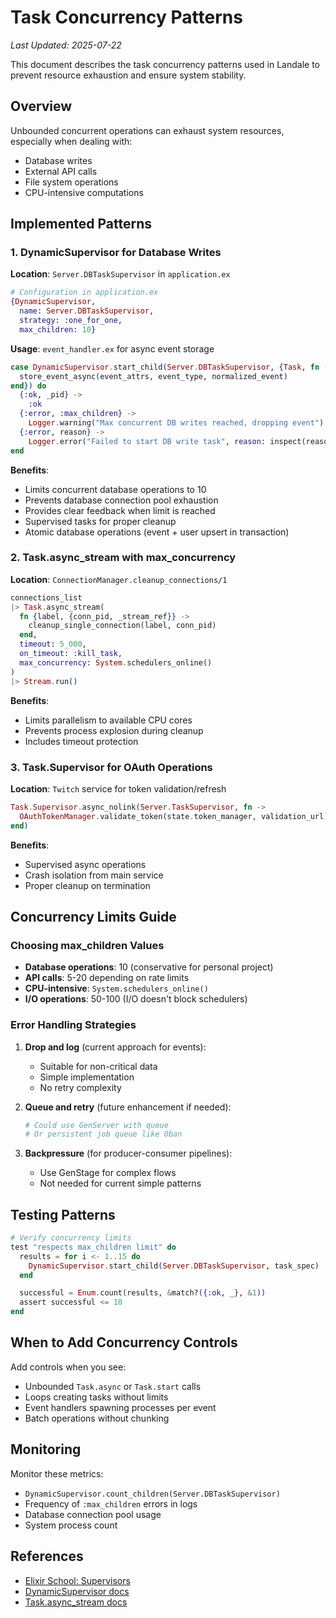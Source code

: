 # Task Concurrency Patterns

_Last Updated: 2025-07-22_

This document describes the task concurrency patterns used in Landale to prevent resource exhaustion and ensure system stability.

## Overview

Unbounded concurrent operations can exhaust system resources, especially when dealing with:

- Database writes
- External API calls
- File system operations
- CPU-intensive computations

## Implemented Patterns

### 1. DynamicSupervisor for Database Writes

**Location**: `Server.DBTaskSupervisor` in `application.ex`

```elixir
# Configuration in application.ex
{DynamicSupervisor,
  name: Server.DBTaskSupervisor,
  strategy: :one_for_one,
  max_children: 10}
```

**Usage**: `event_handler.ex` for async event storage

```elixir
case DynamicSupervisor.start_child(Server.DBTaskSupervisor, {Task, fn ->
  store_event_async(event_attrs, event_type, normalized_event)
end}) do
  {:ok, _pid} ->
    :ok
  {:error, :max_children} ->
    Logger.warning("Max concurrent DB writes reached, dropping event")
  {:error, reason} ->
    Logger.error("Failed to start DB write task", reason: inspect(reason))
end
```

**Benefits**:

- Limits concurrent database operations to 10
- Prevents database connection pool exhaustion
- Provides clear feedback when limit is reached
- Supervised tasks for proper cleanup
- Atomic database operations (event + user upsert in transaction)

### 2. Task.async_stream with max_concurrency

**Location**: `ConnectionManager.cleanup_connections/1`

```elixir
connections_list
|> Task.async_stream(
  fn {label, {conn_pid, _stream_ref}} ->
    cleanup_single_connection(label, conn_pid)
  end,
  timeout: 5_000,
  on_timeout: :kill_task,
  max_concurrency: System.schedulers_online()
)
|> Stream.run()
```

**Benefits**:

- Limits parallelism to available CPU cores
- Prevents process explosion during cleanup
- Includes timeout protection

### 3. Task.Supervisor for OAuth Operations

**Location**: `Twitch` service for token validation/refresh

```elixir
Task.Supervisor.async_nolink(Server.TaskSupervisor, fn ->
  OAuthTokenManager.validate_token(state.token_manager, validation_url)
end)
```

**Benefits**:

- Supervised async operations
- Crash isolation from main service
- Proper cleanup on termination

## Concurrency Limits Guide

### Choosing max_children Values

- **Database operations**: 10 (conservative for personal project)
- **API calls**: 5-20 depending on rate limits
- **CPU-intensive**: `System.schedulers_online()`
- **I/O operations**: 50-100 (I/O doesn't block schedulers)

### Error Handling Strategies

1. **Drop and log** (current approach for events):
   - Suitable for non-critical data
   - Simple implementation
   - No retry complexity

2. **Queue and retry** (future enhancement if needed):

   ```elixir
   # Could use GenServer with queue
   # Or persistent job queue like Oban
   ```

3. **Backpressure** (for producer-consumer pipelines):
   - Use GenStage for complex flows
   - Not needed for current simple patterns

## Testing Patterns

```elixir
# Verify concurrency limits
test "respects max_children limit" do
  results = for i <- 1..15 do
    DynamicSupervisor.start_child(Server.DBTaskSupervisor, task_spec)
  end

  successful = Enum.count(results, &match?({:ok, _}, &1))
  assert successful <= 10
end
```

## When to Add Concurrency Controls

Add controls when you see:

- Unbounded `Task.async` or `Task.start` calls
- Loops creating tasks without limits
- Event handlers spawning processes per event
- Batch operations without chunking

## Monitoring

Monitor these metrics:

- `DynamicSupervisor.count_children(Server.DBTaskSupervisor)`
- Frequency of `:max_children` errors in logs
- Database connection pool usage
- System process count

## References

- [Elixir School: Supervisors](https://elixirschool.com/en/lessons/advanced/otp_supervisors)
- [DynamicSupervisor docs](https://hexdocs.pm/elixir/DynamicSupervisor.html)
- [Task.async_stream docs](https://hexdocs.pm/elixir/Task.html#async_stream/3)
